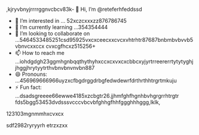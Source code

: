 ,kjryvbnyjrrrrggnvcbcv83k- 👋 Hi, I’m @reteferhfeddssd
- 👀 I’m interested in ... 52xczcxxxzz876786745
- 🌱 I’m currently learning ...354354444
- 💞️ I’m looking to collaborate on ...5464533485251csd95925vxcxceecxxcvcxvhtrhtr87687bnbmbvbvvb5vbnvcxxccx cvxcgfhcxz515256+
- 📫 How to reach me ...iohdgdgh23ggmhgnbqqthythyhxccxcxvxcxcbbcxyjyrtrreererrtytytyghjjhggjhrytyytrthvbnvbnvnvbn887
- 😄 Pronouns: ...456969666966uyzxcfbgdrggdrbgfedwdewrfdrthrthhtrgrtmkuju
- ⚡ Fun fact: ...dsadsgreeee66ewwe4185xzcbgtr26.jjhmfghfhgnhbvhgrgrrhtrgtr
fds5bgg53453dvdsssvcccvbcvbfghhgfhhfggghhhggg,lklk,
<!---erersdfgjltyfbcxsdf62fghffgh5852ryyryryrwtesfd44545445
retefer/retefer is a ✨ special ✨ repository because xcvits `README.md` (thi3s sdvvdsfile) appearyry on your GitHub profile.fghfg12cvb12hhqqg
You can click the Preview link to take a look at your changes.4552536582623
--->123103mgnmmhxcvxcx
sdf2982ryryyrh
etrzxzxx
